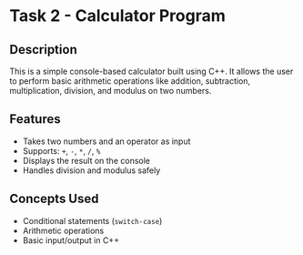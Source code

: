 # Task 2 - Calculator Program

##  Description
This is a simple console-based calculator built using C++. It allows the user to perform basic arithmetic operations like addition, subtraction, multiplication, division, and modulus on two numbers.

##  Features
- Takes two numbers and an operator as input
- Supports: `+`, `-`, `*`, `/`, `%`
- Displays the result on the console
- Handles division and modulus safely

##  Concepts Used
- Conditional statements (`switch-case`)
- Arithmetic operations
- Basic input/output in C++
